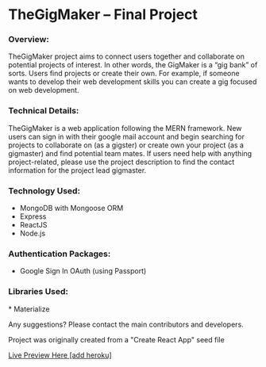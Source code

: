<h1>TheGigMaker – Final Project</h1>

<h3>Overview:</h3>

TheGigMaker project aims to connect users together and collaborate on potential projects of interest. In other words, the GigMaker is a “gig bank” of sorts. Users find projects or create their own. For example, if someone wants to develop their web development skills you can create a gig focused on web development.  

<h3>Technical Details:</h3>

TheGigMaker is a web application following the MERN framework. 
New users can sign in with their google mail account and begin searching for projects to collaborate on (as a gigster) or create own your project (as a gigmaster) and find potential team mates. 
If users need help with anything project-related, please use the project description to find the contact information for the project lead gigmaster. 

<h3>Technology Used:</h3>

* MongoDB with Mongoose ORM
* Express
* ReactJS
* Node.js

<h3>Authentication Packages:</h3>

* Google Sign In OAuth (using Passport)

<h3>Libraries Used:</h3>
* Materialize 


Any suggestions? Please contact the main contributors and developers. 

Project was originally created from a "Create React App" seed file

<a href="">Live Preview Here [add heroku]</a>